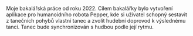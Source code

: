 Moje bakalářská práce od roku 2022. Cílem bakalářky bylo vytvoření aplikace pro humanoidního robota Pepper, kde si uživatel schopný sestavit z tanečních pohybů vlastní tanec a zvolit hudební doprovod k výslednému tanci. Tanec bude synchronizován s hudbou podle její rytmu.
